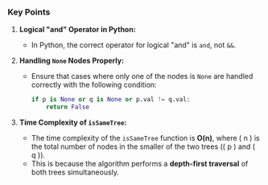 ### Key Points

1. **Logical "and" Operator in Python:**
   - In Python, the correct operator for logical "and" is `and`, not `&&`.

2. **Handling `None` Nodes Properly:**
   - Ensure that cases where only one of the nodes is `None` are handled correctly with the following condition:
     ```python
     if p is None or q is None or p.val != q.val:
         return False
     ```

3. **Time Complexity of `isSameTree`:**
   - The time complexity of the `isSameTree` function is **O(n)**, where \( n \) is the total number of nodes in the smaller of the two trees (\( p \) and \( q \)).
   - This is because the algorithm performs a **depth-first traversal** of both trees simultaneously.
